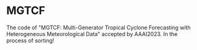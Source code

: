 # MGTCF
The code of "MGTCF: Multi-Generator Tropical Cyclone Forecasting with Heterogeneous Meteorological Data" accepted by AAAI2023.
In the process of sorting!
